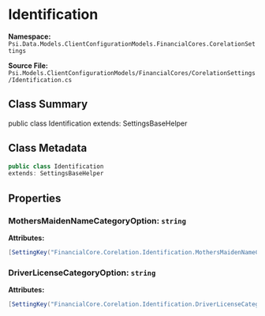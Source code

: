# Identification

**Namespace:** `Psi.Data.Models.ClientConfigurationModels.FinancialCores.CorelationSettings`

**Source File:** `Psi.Models.ClientConfigurationModels/FinancialCores/CorelationSettings/Identification.cs`

## Class Summary

public class Identification
extends: SettingsBaseHelper

## Class Metadata

```typescript
public class Identification
extends: SettingsBaseHelper
```

## Properties

### MothersMaidenNameCategoryOption: `string`

**Attributes:**
```csharp
[SettingKey("FinancialCore.Corelation.Identification.MothersMaidenNameCategoryOption")]
```

### DriverLicenseCategoryOption: `string`

**Attributes:**
```csharp
[SettingKey("FinancialCore.Corelation.Identification.DriverLicenseCategoryOption")]
```
